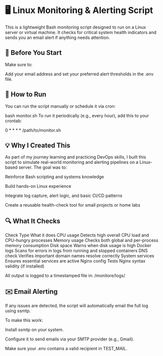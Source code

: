 # 🖥️ Linux Monitoring & Alerting Script

This is a lightweight Bash monitoring script designed to run on a Linux server or virtual machine. It checks for critical system health indicators and sends you an email alert if anything needs attention.

## 📌 Before You Start

Make sure to:

 Add your email address and set your preferred alert thresholds in the .env file.



## 🚀 How to Run
You can run the script manually or schedule it via cron:

bash monitor.sh
To run it periodically (e.g., every hour), add this to your crontab:

0 * * * * /path/to/monitor.sh


## 💡 Why I Created This
As part of my journey learning and practicing DevOps skills, I built this script to simulate real-world monitoring and alerting pipelines on a Linux-based server. The goal was to:

Reinforce Bash scripting and systems knowledge

Build hands-on Linux experience

Integrate log capture, alert logic, and basic CI/CD patterns

Create a reusable health-check tool for small projects or home labs

## 🔍 What It Checks
Check Type	What it does
CPU usage	Detects high overall CPU load and CPU-hungry processes
Memory usage	Checks both global and per-process memory consumption
Disk space	Warns when disk usage is high
Docker logs	Scans for errors in logs from running and stopped containers
DNS check	Verifies important domain names resolve correctly
System services	Ensures essential services are active
Nginx config	Tests Nginx syntax validity (if installed)

All output is logged to a timestamped file in:
/monitore/logs/


## ✉️ Email Alerting
If any issues are detected, the script will automatically email the full log using ssmtp.

To make this work:

Install ssmtp on your system.

Configure it to send emails via your SMTP provider (e.g., Gmail).

Make sure your .env contains a valid recipient in TEST_MAIL.
